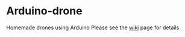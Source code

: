 # Arduino-drone
Homemade drones using Arduino
Please see the [wiki](https://github.com/coco-1qaz/Arduino-drone/wiki) page for details
